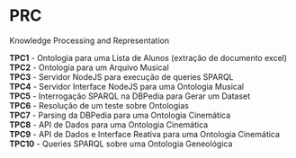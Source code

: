 # PRC
Knowledge Processing and Representation

__TPC1__ - Ontologia para uma Lista de Alunos (extração de documento excel)   
__TPC2__ - Ontologia para um Arquivo Musical  
__TPC3__ - Servidor NodeJS para execução de queries SPARQL    
__TPC4__ - Servidor Interface NodeJS para uma Ontologia Musical  
__TPC5__ - Interrogação SPARQL na DBPedia para Gerar um Dataset  
__TPC6__ - Resolução de um teste sobre Ontologias  
__TPC7__ - Parsing da DBPedia para uma Ontologia Cinemática  
__TPC8__ - API de Dados para uma Ontologia Cinemática  
__TPC9__ - API de Dados e Interface Reativa para uma Ontologia Cinemática  
__TPC10__ - Queries SPARQL sobre uma Ontologia Geneológica  
